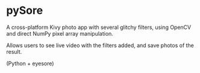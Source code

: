 # pySore

A cross-platform Kivy photo app with several glitchy filters, using OpenCV and direct NumPy pixel array manipulation. 

Allows users to see live video with the filters added, and save photos of the result.

(Python + eyesore)
